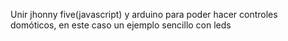 Unir jhonny five(javascript) y arduino para poder hacer controles domóticos,
en este caso un ejemplo sencillo con leds
